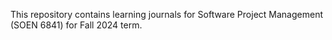 This repository contains learning journals for Software Project Management (SOEN 6841) for Fall 2024 term.

